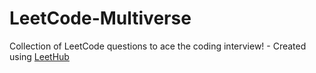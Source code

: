 # LeetCode-Multiverse
Collection of LeetCode questions to ace the coding interview! - Created using [LeetHub](https://github.com/QasimWani/LeetHub)
